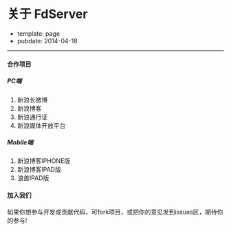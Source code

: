 # 关于 FdServer

- template: page
- pubdate: 2014-04-18

----------

#### 合作项目

##### PC端

1. 新浪长微博
2. 新浪博客
3. 新浪通行证
4. 新浪媒体开放平台

##### Mobile端

1. 新浪博客IPHONE版
2. 新浪博客IPAD版
3. 浪首IPAD版

#### 加入我们

如果你想参与开发或贡献代码，可fork项目，或把你的意见发到issues区，期待你的参与!
